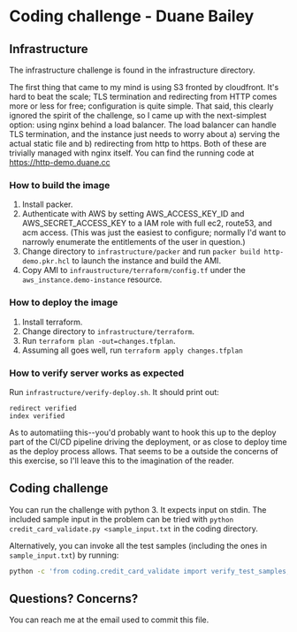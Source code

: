 # Coding challenge - Duane Bailey

## Infrastructure

The infrastructure challenge is found in the infrastructure directory.

The first thing that came to my mind is using S3 fronted by cloudfront. It's hard to beat the scale; TLS termination and redirecting from HTTP comes more or less for free; configuration is quite simple. That said, this clearly ignored the spirit of the challenge, so I came up with the next-simplest option: using nginx behind a load balancer. The load balancer can handle TLS termination, and the instance just needs to worry about a) serving the actual static file and b) redirecting from http to https. Both of these are trivially managed with nginx itself. You can find the running code at https://http-demo.duane.cc

### How to build the image

1. Install packer.
2. Authenticate with AWS by setting AWS_ACCESS_KEY_ID and AWS_SECRET_ACCESS_KEY to a IAM role with full ec2, route53, and acm access. (This was just the easiest to configure; normally I'd want to narrowly enumerate the entitlements of the user in question.)
3. Change directory to `infrastructure/packer` and run `packer build http-demo.pkr.hcl` to launch the instance and build the AMI.
4. Copy AMI to `infraustructure/terraform/config.tf` under the `aws_instance.demo-instance` resource.

### How to deploy the image

1. Install terraform.
2. Change directory to `infrastructure/terraform`.
3. Run `terraform plan -out=changes.tfplan`.
4. Assuming all goes well, run `terraform apply changes.tfplan`

### How to verify server works as expected

Run `infrastructure/verify-deploy.sh`. It should print out:

```
redirect verified
index verified
```

As to automatiing this--you'd probably want to hook this up to the deploy part of the CI/CD pipeline driving the deployment, or as close to deploy time as the deploy process allows. That seems to be a outside the concerns of this exercise, so I'll leave this to the imagination of the reader.

## Coding challenge

You can run the challenge with python 3. It expects input on stdin. The included sample input in the problem can be tried with `python credit_card_validate.py <sample_input.txt` in the coding directory.

Alternatively, you can invoke all the test samples (including the ones in `sample_input.txt`) by running:

```bash
python -c 'from coding.credit_card_validate import verify_test_samples; verify_test_samples()'
```

## Questions? Concerns?

You can reach me at the email used to commit this file.